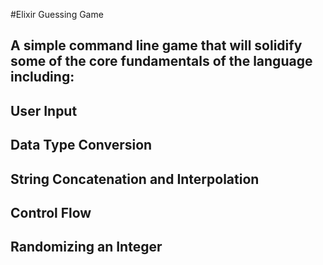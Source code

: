 #Elixir Guessing Game

## A simple command line game that will solidify some of the core fundamentals of the language including:
## User Input
## Data Type Conversion
## String Concatenation and Interpolation
## Control Flow
## Randomizing an Integer
